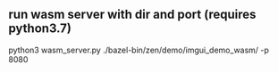 ## run wasm server with dir and port (requires python3.7)
python3 wasm_server.py ./bazel-bin/zen/demo/imgui_demo_wasm/ -p 8080